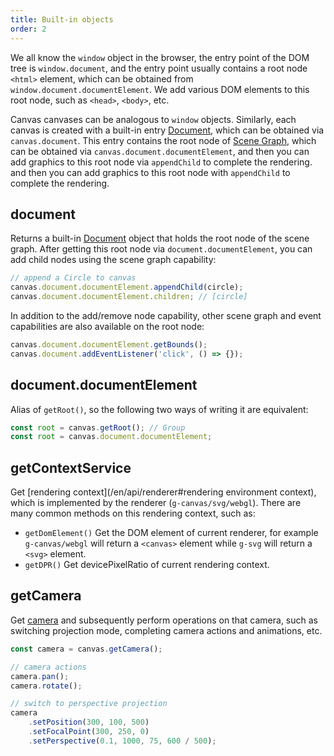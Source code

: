 ```yaml
---
title: Built-in objects
order: 2
---
```


We all know the `window` object in the browser, the entry point of the DOM tree is `window.document`, and the entry point usually contains a root node `<html>` element, which can be obtained from `window.document.documentElement`. We add various DOM elements to this root node, such as `<head>`, `<body>`, etc.

Canvas canvases can be analogous to `window` objects. Similarly, each canvas is created with a built-in entry [Document](/en/api/builtin-objects/document), which can be obtained via `canvas.document`. This entry contains the root node of [Scene Graph](/en/guide/diving-deeper/scenegraph), which can be obtained via `canvas.document.documentElement`, and then you can add graphics to this root node via `appendChild` to complete the rendering. and then you can add graphics to this root node with `appendChild` to complete the rendering.

## document

Returns a built-in [Document](/en/api/builtin-objects/document) object that holds the root node of the scene graph. After getting this root node via `document.documentElement`, you can add child nodes using the scene graph capability:

```js
// append a Circle to canvas
canvas.document.documentElement.appendChild(circle);
canvas.document.documentElement.children; // [circle]
```

In addition to the add/remove node capability, other scene graph and event capabilities are also available on the root node:

```js
canvas.document.documentElement.getBounds();
canvas.document.addEventListener('click', () => {});
```

## document.documentElement

Alias of `getRoot()`, so the following two ways of writing it are equivalent:

```js
const root = canvas.getRoot(); // Group
const root = canvas.document.documentElement;
```

## getContextService

Get [rendering context](/en/api/renderer#rendering environment context), which is implemented by the renderer (`g-canvas/svg/webgl`). There are many common methods on this rendering context, such as:

- `getDomElement()` Get the DOM element of current renderer, for example `g-canvas/webgl` will return a `<canvas>` element while `g-svg` will return a `<svg>` element.
- `getDPR()` Get devicePixelRatio of current rendering context.

## getCamera

Get [camera](/en/api/camera/intro) and subsequently perform operations on that camera, such as switching projection mode, completing camera actions and animations, etc.

```js
const camera = canvas.getCamera();

// camera actions
camera.pan();
camera.rotate();

// switch to perspective projection
camera
    .setPosition(300, 100, 500)
    .setFocalPoint(300, 250, 0)
    .setPerspective(0.1, 1000, 75, 600 / 500);
```
